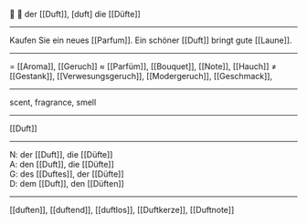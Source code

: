 🔵 🌺 der [[Duft]], [dʊft]
die [[Düfte]]

---
Kaufen Sie ein neues [[Parfum]]. Ein schöner [[Duft]] bringt gute [[Laune]].


---
= [[Aroma]], [[Geruch]]
≈ [[Parfüm]], [[Bouquet]], [[Note]], [[Hauch]]
≠ [[Gestank]], [[Verwesungsgeruch]], [[Modergeruch]], [[Geschmack]], 

---
scent, fragrance, smell

---
[[Duft]]

---
N: der [[Duft]], die [[Düfte]]  
A: den [[Duft]], die [[Düfte]]  
G: des [[Duftes]], der [[Düfte]]  
D: dem [[Duft]], den [[Düften]]  

---
[[duften]], [[duftend]], [[duftlos]], [[Duftkerze]], [[Duftnote]]